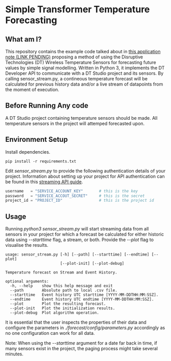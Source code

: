 # Simple Transformer Temperature Forecasting

## What am I?
This repository contains the example code talked about in [this application note (LINK PENDING)](https://www.disruptive-technologies.com/) proposing a method of using the Disruptive Technologies (DT) Wireless Temperature Sensors for forecasting future values by simple signal modelling. Written in Python 3, it implements the DT Developer API to communicate with a DT Studio project and its sensors. By calling sensor_stream.py, a contineous temperature forecast will be calculated for previous history data and/or a live stream of datapoints from the moment of execution.

## Before Running Any code
A DT Studio project containing temperature sensors should be made. All temperature sensors in the project will attemped forecasted upon.

## Environment Setup
Install dependencies.
```
pip install -r requirements.txt
```

Edit *sensor_stream.py* to provide the following authentication details of your project. Information about setting up your project for API authentication can be found in this [streaming API guide](https://support.disruptive-technologies.com/hc/en-us/articles/360012377939-Using-the-stream-API).
```python
username   = "SERVICE_ACCOUNT_KEY"       # this is the key
password   = "SERVICE_ACCOUT_SECRET"     # this is the secret
project_id = "PROJECT_ID"                # this is the project id
```

## Usage
Running *python3 sensor_stream.py* will start streaming data from all sensors in your project for which a forecast be calculated for either historic data using *--starttime* flag, a stream, or both. Provide the *--plot* flag to visualise the results. 
```
usage: sensor_stream.py [-h] [--path] [--starttime] [--endtime] [--plot]
                        [--plot-init] [--plot-debug]

Temperature forecast on Stream and Event History.

optional arguments:
  -h, --help    show this help message and exit
  --path        Absolute path to local .csv file.
  --starttime   Event history UTC starttime [YYYY-MM-DDTHH:MM:SSZ].
  --endtime     Event history UTC endtime [YYYY-MM-DDTHH:MM:SSZ].
  --plot        Plot the resulting forecast.
  --plot-init   Plot the initialization results.
  --plot-debug  Plot algorithm operation.
```

It is essential that the user inspects the properties of their data and configure the parameters in *./forecast/config/parameters.py* accordingly as no one configuration can work for all data. 

Note: When using the *--starttime* argument for a date far back in time, if many sensors exist in the project, the paging process might take several minutes.



